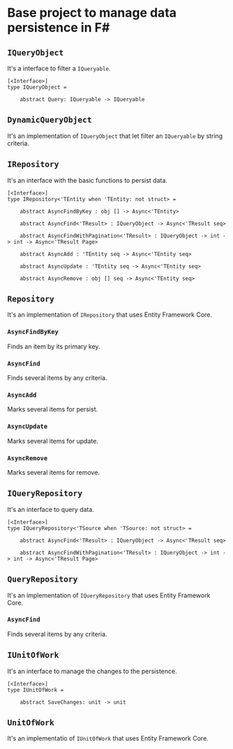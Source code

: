 # Base project to manage data persistence in F#

## `IQueryObject`

It's a interface to filter a `IQueryable`.

```f#
[<Interface>]
type IQueryObject =

    abstract Query: IQueryable -> IQueryable
```

## `DynamicQueryObject`

It's an implementation of `IQueryObject` that let filter an `IQueryable` by string criteria.

## `IRepository`

It's an interface with the basic functions to persist data.

```f#
[<Interface>]
type IRepository<'TEntity when 'TEntity: not struct> =

    abstract AsyncFindByKey : obj [] -> Async<'TEntity>

    abstract AsyncFind<'TResult> : IQueryObject -> Async<'TResult seq>

    abstract AsyncFindWithPagination<'TResult> : IQueryObject -> int -> int -> Async<'TResult Page>

    abstract AsyncAdd : 'TEntity seq -> Async<'TEntity seq>

    abstract AsyncUpdate : 'TEntity seq -> Async<'TEntity seq>

    abstract AsyncRemove : obj [] seq -> Async<'TEntity seq>
```

## `Repository`

It's an implementation of `IRepository` that uses Entity Framework Core.

### `AsyncFindByKey`

Finds an item by its primary key.

### `AsyncFind`

Finds several items by any criteria.

### `AsyncAdd`

Marks several items for persist.

### `AsyncUpdate`

Marks several items for update.

### `AsyncRemove`

Marks several items for remove.

## `IQueryRepository`

It's an interface to query data.

```f#
[<Interface>]
type IQueryRepository<'TSource when 'TSource: not struct> =

    abstract AsyncFind<'TResult> : IQueryObject -> Async<'TResult seq>

    abstract AsyncFindWithPagination<'TResult> : IQueryObject -> int -> int -> Async<'TResult Page>
```

## `QueryRepository`

It's an implementation of `IQueryRepository` that uses Entity Framework Core.

### `AsyncFind`

Finds several items by any criteria.

## `IUnitOfWork`

It's an interface to manage the changes to the persistence.

```f#
[<Interface>]
type IUnitOfWork =

    abstract SaveChanges: unit -> unit
```

## `UnitOfWork`

It's an implementatio of `IUnitOfWork` that uses Entity Framework Core.